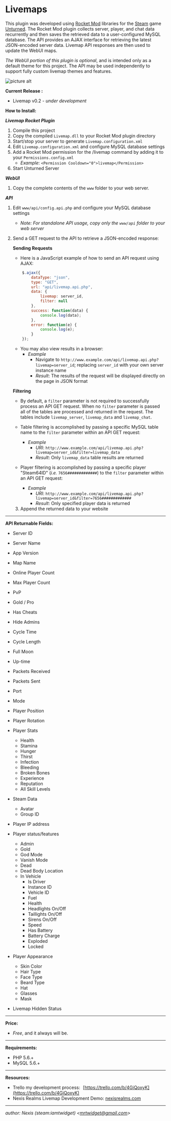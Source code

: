 # Livemaps

This plugin was developed using [Rocket Mod](https://rocketmod.net/) libraries for the [Steam](http://store.steampowered.com/) game [Unturned](http://store.steampowered.com/app/304930/). The Rocket Mod plugin collects server, player, and chat data recurrently and then saves the retrieved data to a user-configured MySQL database. The API provides an AJAX interface for retrieving the latest JSON-encoded server data. Livemap API responses are then used to update the WebUI maps.

*The WebUI portion of this plugin is optional*, and is intended only as a default theme for this project. The API may be used independently to support fully custom livemap themes and features.

![picture alt](http://nexisrealms.com/images/hosted/livemap-dev-01.jpg "Livemap v0.2 - under development")

**Current Release :**
- Livemap v0.2 *- under development*

**How to Install:**

***Livemap Rocket Plugin***
1. Compile this project
2. Copy the compiled `Livemap.dll` to your Rocket Mod plugin directory
3. Start/stop your server to generate `Livemap.configuration.xml`
4. Edit `Livemap.configuration.xml` and configure MySQL database settings
5. Add a Rocket Mod permission for the /livemap command by adding it to your `Permissions.config.xml`
    - *Example*: `<Permission Cooldown="0">livemap</Permission>`
6. Start Unturned Server

***WebUI***
1. Copy the complete contents of the `www` folder to your web server.

***API***
1. Edit `www/api/config.api.php` and configure your MySQL database settings
    - *Note: For standalone API usage, copy only the `www/api` folder to your web server*
2. Send a GET request to the API to retrieve a JSON-encoded response:

    **Sending Requests**
    - Here is a JavaScript example of how to send an API request using AJAX:
    ```javascript
        $.ajax({
            dataType: "json",
            type: "GET",
            url: "api/livemap.api.php",
            data: {
                livemap: server_id,
                filter: null
            },
            success: function(data) {
                console.log(data);
            },
            error: function(e) {
                console.log(e);
            }
        });
    ```
    
    - You may also view results in a browser:
        - *Example*
            - Navigate to `http://www.example.com/api/livemap.api.php?livemap=server_id`; replacing `server_id` with your own server instance name
            - *Result*: The results of the request will be displayed directly on the page in JSON format

    **Filtering**
    - By default, a `filter` parameter is not required to successfully process an API GET request. When no `filter` parameter is passed all of the tables are processed and returned in the request. The tables include `livemap_server`, `livemap_data` and `livemap_chat`.

    - Table filtering is accomplished by passing a specific MySQL table name to the `filter` parameter within an API GET request:
        - *Example*
            - *URI*: `http://www.example.com/api/livemap.api.php?livemap=server_id&filter=livemap_data`
            - *Result*: Only `livemap_data` table results are returned

    - Player filtering is accomplished by passing a specific player "Steam64ID" (*i.e.* `7656#############`) to the `filter` parameter within an API GET request:
        - *Example*
            - *URI*: `http://www.example.com/api/livemap.api.php?livemap=server_id&filter=7656#############`
            - *Result*: Only specified player data is returned

    3. Append the returned data to your website

---

**API Returnable Fields:**
- Server ID
- Server Name
- App Version 
- Map Name
- Online Player Count
- Max Player Count
- PvP
- Gold / Pro
- Has Cheats
- Hide Admins
- Cycle Time
- Cycle Length
- Full Moon
- Up-time
- Packets Received
- Packets Sent
- Port
- Mode

- Player Position
- Player Rotation
- Player Stats
    - Health
    - Stamina
    - Hunger
    - Thirst
    - Infection
    - Bleeding
    - Broken Bones
    - Experience
    - Reputation
    - All Skill Levels
- Steam Data 
    - Avatar
    - Group ID
- Player IP address
- Player status/features
    - Admin
    - Gold
    - God Mode
    - Vanish Mode
    - Dead
    - Dead Body Location
    - In Vehicle
        - Is Driver
        - Instance ID
        - Vehicle ID
        - Fuel
        - Health
        - Headlights On/Off
        - Taillights On/Off
        - Sirens On/Off
        - Speed
        - Has Battery
        - Battery Charge
        - Exploded
        - Locked
- Player Appearance
    - Skin Color
    - Hair Type
    - Face Type
    - Beard Type
    - Hat
    - Glasses
    - Mask

- Livemap Hidden Status

---

**Price:**
- *Free*, and it always will be.

---

**Requirements:**
- PHP 5.6.+
- MySQL 5.6.+

---

**Resources:**
- Trello my development process: [https://trello.com/b/4GiQoxyK](https://trello.com/b/4GiQoxyK)
- Nexis Realms Livemap Development Demo: [nexisrealms.com](http://nexisrealms.com/dev/Livemaps)

---

*author: Nexis (steam:iamtwidget) <[mrtwidget@gmail.com](mailto:mrtwidget@gmail.com)>*